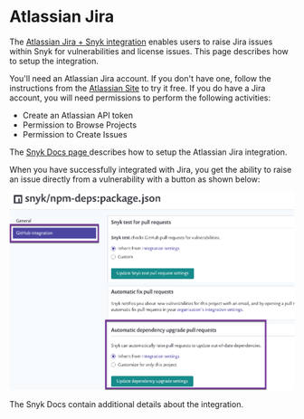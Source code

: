 # Atlassian Jira

The [Atlassian Jira + Snyk integration](https://www.atlassian.com/solutions/devops/integrations/snyk) enables users to raise Jira issues within Snyk for vulnerabilities and license issues. This page describes how to setup the integration.

You'll need an Atlassian Jira account. If you don't have one, follow the instructions from the [Atlassian Site](https://www.atlassian.com/software/jira) to try it free. If you do have a Jira account, you will need permissions to perform the following activities:

* Create an Atlassian API token
* Permission to Browse Projects
* Permission to Create Issues

The [Snyk Docs page ](https://docs.snyk.io/features/integrations/notifications-ticketing-system-integrations/jira)describes how to setup the Atlassian Jira integration.

When you have successfully integrated with Jira, you get the ability to raise an issue directly from a vulnerability with a button as shown below:

![](<../../../.gitbook/assets/image (7).png>)

The Snyk Docs contain additional details about the integration.
